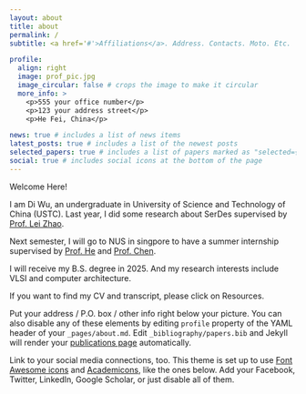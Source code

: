 ```yaml
---
layout: about
title: about
permalink: /
subtitle: <a href='#'>Affiliations</a>. Address. Contacts. Moto. Etc.

profile:
  align: right
  image: prof_pic.jpg
  image_circular: false # crops the image to make it circular
  more_info: >
    <p>555 your office number</p>
    <p>123 your address street</p>
    <p>He Fei, China</p>

news: true # includes a list of news items
latest_posts: true # includes a list of the newest posts
selected_papers: true # includes a list of papers marked as "selected={true}"
social: true # includes social icons at the bottom of the page
---
```

Welcome Here!

I am Di Wu, an undergraduate in University of Science and Technology of China (USTC). Last year, I did some research about SerDes supervised by [Prof. Lei Zhao](http://staff.ustc.edu.cn/~zlei/). 

Next semester, I will go to NUS in singpore to have a summer internship supervised by [Prof. He](https://www.comp.nus.edu.sg/~hebs/) and [Prof. Chen](https://www.yaochen.site).

I will receive my B.S. degree in 2025. And my research interests include VLSI and computer architecture.

If you want to find my CV and transcript, please click on Resources.

Put your address / P.O. box / other info right below your picture. You can also disable any of these elements by editing `profile` property of the YAML header of your `_pages/about.md`. Edit `_bibliography/papers.bib` and Jekyll will render your [publications page](/al-folio/publications/) automatically.

Link to your social media connections, too. This theme is set up to use [Font Awesome icons](https://fontawesome.com/) and [Academicons](https://jpswalsh.github.io/academicons/), like the ones below. Add your Facebook, Twitter, LinkedIn, Google Scholar, or just disable all of them.
